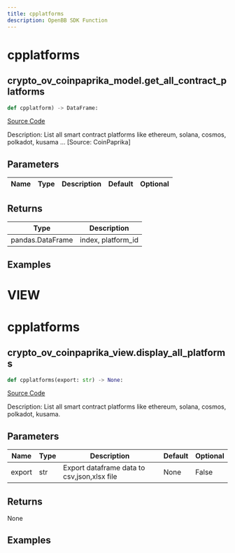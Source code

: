 ```yaml
---
title: cpplatforms
description: OpenBB SDK Function
---
```

# cpplatforms

## crypto_ov_coinpaprika_model.get_all_contract_platforms

```python
def cpplatform) -> DataFrame:
```
[Source Code](https://github.com/OpenBB-finance/OpenBBTerminal/tree/main/openbb_terminal/cryptocurrency/overview/coinpaprika_model.py#L397)

Description: List all smart contract platforms like ethereum, solana, cosmos, polkadot, kusama ... [Source: CoinPaprika]

## Parameters

| Name | Type | Description | Default | Optional |
| ---- | ---- | ----------- | ------- | -------- |

## Returns

| Type | Description |
| ---- | ----------- |
| pandas.DataFrame | index, platform_id |

## Examples




# VIEW

# cpplatforms

## crypto_ov_coinpaprika_view.display_all_platforms

```python
def cpplatforms(export: str) -> None:
```
[Source Code](https://github.com/OpenBB-finance/OpenBBTerminal/tree/main/openbb_terminal/cryptocurrency/overview/coinpaprika_view.py#L323)

Description: List all smart contract platforms like ethereum, solana, cosmos, polkadot, kusama.

## Parameters

| Name | Type | Description | Default | Optional |
| ---- | ---- | ----------- | ------- | -------- |
| export | str | Export dataframe data to csv,json,xlsx file | None | False |

## Returns

None

## Examples

